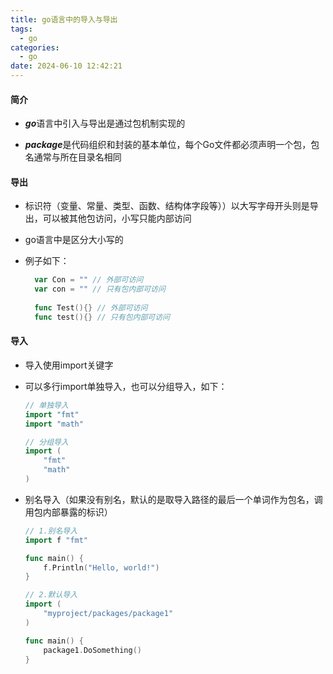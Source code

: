 ```yaml
---
title: go语言中的导入与导出
tags:
  - go
categories:
  - go
date: 2024-06-10 12:42:21
---
```


#### 简介

* ***go***语言中引入与导出是通过包机制实现的

* ***package***是代码组织和封装的基本单位，每个Go文件都必须声明一个包，包名通常与所在目录名相同

#### 导出

* 标识符（变量、常量、类型、函数、结构体字段等））以大写字母开头则是导出，可以被其他包访问，小写只能内部访问

* go语言中是区分大小写的

* 例子如下：

  ```go
    var Con = "" // 外部可访问
    var con = "" // 只有包内部可访问
    
    func Test(){} // 外部可访问
    func test(){} // 只有包内部可访问
  ```

  
#### 导入

* 导入使用import关键字

* 可以多行import单独导入，也可以分组导入，如下：

  ```go
  // 单独导入
  import "fmt"
  import "math"
  
  // 分组导入
  import (
      "fmt"
      "math"
  )
  ```
  

* 别名导入（如果没有别名，默认的是取导入路径的最后一个单词作为包名，调用包内部暴露的标识）

  ```go
  // 1.别名导入
  import f "fmt"
  
  func main() {
      f.Println("Hello, world!")
  }
  
  // 2.默认导入
  import (
      "myproject/packages/package1"
  )
  
  func main() {
      package1.DoSomething()
  }
  
  ```

  
